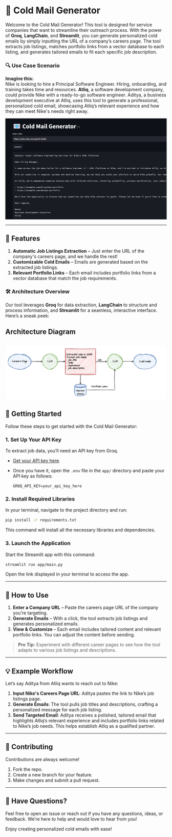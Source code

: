 

# 📧 Cold Mail Generator

Welcome to the Cold Mail Generator! This tool is designed for service companies that want to streamline their outreach process. With the power of **Groq**, **LangChain**, and **Streamlit**, you can generate personalized cold emails by simply inputting the URL of a company’s careers page. The tool extracts job listings, matches portfolio links from a vector database to each listing, and generates tailored emails to fit each specific job description.

### 🔍 Use Case Scenario

**Imagine this:**  
Nike is looking to hire a Principal Software Engineer. Hiring, onboarding, and training takes time and resources. **Atliq**, a software development company, could provide Nike with a ready-to-go software engineer. Aditya, a business development executive at Atliq, uses this tool to generate a professional, personalized cold email, showcasing Atliq’s relevant experience and how they can meet Nike's needs right away.

![img.png](img.png)

---

## 🌟 Features

1. **Automatic Job Listings Extraction** – Just enter the URL of the company's careers page, and we handle the rest!
2. **Customizable Cold Emails** – Emails are generated based on the extracted job listings.
3. **Relevant Portfolio Links** – Each email includes portfolio links from a vector database that match the job requirements.

### 🛠 Architecture Overview

Our tool leverages **Groq** for data extraction, **LangChain** to structure and process information, and **Streamlit** for a seamless, interactive interface. Here’s a sneak peek:

## Architecture Diagram

![img.png](architecture.png)
---

## 🚀 Getting Started

Follow these steps to get started with the Cold Mail Generator:

### 1. Set Up Your API Key

To extract job data, you’ll need an API key from Groq.  
- [Get your API key here](https://console.groq.com/keys).
- Once you have it, open the `.env` file in the `app/` directory and paste your API key as follows:

  ```plaintext
  GROQ_API_KEY=your_api_key_here
  ```

### 2. Install Required Libraries

In your terminal, navigate to the project directory and run:

```bash
pip install -r requirements.txt
```

This command will install all the necessary libraries and dependencies.

### 3. Launch the Application

Start the Streamlit app with this command:

```bash
streamlit run app/main.py
```

Open the link displayed in your terminal to access the app.

---

## 🎯 How to Use

1. **Enter a Company URL** – Paste the careers page URL of the company you’re targeting.
2. **Generate Emails** – With a click, the tool extracts job listings and generates personalized emails.
3. **View & Customize** – Each email includes tailored content and relevant portfolio links. You can adjust the content before sending.

> **Pro Tip:** Experiment with different career pages to see how the tool adapts to various job listings and descriptions.

---

## 💡 Example Workflow

Let’s say Aditya from Atliq wants to reach out to Nike:

1. **Input Nike's Careers Page URL**: Aditya pastes the link to Nike’s job listings page.
2. **Generate Emails**: The tool pulls job titles and descriptions, crafting a personalized message for each job listing.
3. **Send Targeted Email**: Aditya receives a polished, tailored email that highlights Atliq’s relevant experience and includes portfolio links related to Nike’s job needs. This helps establish Atliq as a qualified partner.

---

## 🤝 Contributing

Contributions are always welcome!  
1. Fork the repo.
2. Create a new branch for your feature.
3. Make changes and submit a pull request.

---

## 🙋 Have Questions?

Feel free to open an issue or reach out if you have any questions, ideas, or feedback. We’re here to help and would love to hear from you!

Enjoy creating personalized cold emails with ease!
